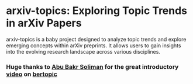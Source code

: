 # arxiv-topics: Exploring Topic Trends in arXiv Papers

arxiv-topics is a baby project designed to analyze topic trends and explore emerging concepts within arXiv preprints. It allows users to gain insights into the evolving research landscape across various disciplines.

### Huge thanks to [Abu Bakr Soliman](https://www.linkedin.com/in/bakrianoo/?originalSubdomain=eg) for the great introductory [video](https://www.youtube.com/watch?v=aDWB3u2ihy0) on [bertopic](https://maartengr.github.io/BERTopic/index.html)
